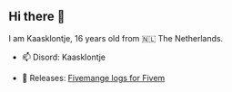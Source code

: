 ## Hi there 👋

I am Kaasklontje, 16 years old from 🇳🇱 The Netherlands.

- 📫 Disord: Kaasklontje

- 📁 Releases: [Fivemange logs for Fivem](https://github.com/Kaasklontje/Core-logs-fivemanage)

